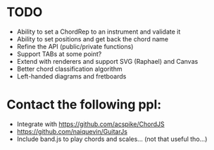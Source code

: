# TODO

- Ability to set a ChordRep to an instrument and validate it
- Ability to set positions and get back the chord name
- Refine the API (public/private functions)
- Support TABs at some point?
- Extend with renderers and support SVG (Raphael) and Canvas
- Better chord classification algorithm
- Left-handed diagrams and fretboards

# Contact the following ppl:

- Integrate with https://github.com/acspike/ChordJS 
- https://github.com/naiquevin/GuitarJs
- Include band.js to play chords and scales... (not that useful tho...)
